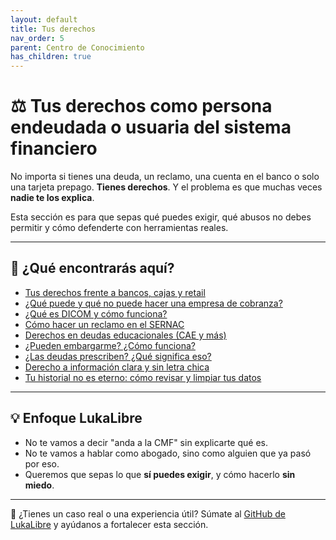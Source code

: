 ```yaml
---
layout: default
title: Tus derechos
nav_order: 5
parent: Centro de Conocimiento
has_children: true
---
```


# ⚖️ Tus derechos como persona endeudada o usuaria del sistema financiero

No importa si tienes una deuda, un reclamo, una cuenta en el banco o solo una tarjeta prepago.
**Tienes derechos**.
Y el problema es que muchas veces **nadie te los explica**.

Esta sección es para que sepas qué puedes exigir, qué abusos no debes permitir y cómo defenderte con herramientas reales.

---

## 📌 ¿Qué encontrarás aquí?

- [Tus derechos frente a bancos, cajas y retail](tus-derechos-financieros.md)
- [¿Qué puede y qué no puede hacer una empresa de cobranza?](cobranza-abusiva.md)
- [¿Qué es DICOM y cómo funciona?](que-es-dicom.md)
- [Cómo hacer un reclamo en el SERNAC](reclamos-sernac.md)
- [Derechos en deudas educacionales (CAE y más)](derechos-deuda-educacional.md)
- [¿Pueden embargarme? ¿Cómo funciona?](embargos.md)
- [¿Las deudas prescriben? ¿Qué significa eso?](prescripcion-deuda.md)
- [Derecho a información clara y sin letra chica](informacion-transparente.md)
- [Tu historial no es eterno: cómo revisar y limpiar tus datos](limpiar-historial.md)

---

## 💡 Enfoque LukaLibre

- No te vamos a decir "anda a la CMF" sin explicarte qué es.
- No te vamos a hablar como abogado, sino como alguien que ya pasó por eso.
- Queremos que sepas lo que **sí puedes exigir**, y cómo hacerlo **sin miedo**.

---

📌 ¿Tienes un caso real o una experiencia útil? Súmate al [GitHub de LukaLibre](https://github.com/raestrada/lukalibre) y ayúdanos a fortalecer esta sección.
